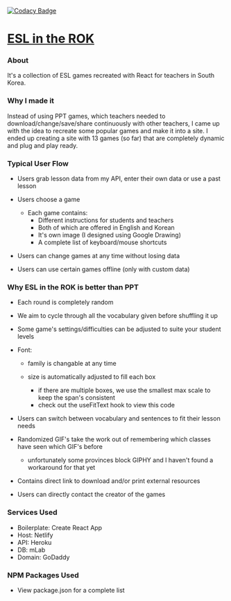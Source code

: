 [![Codacy Badge](https://api.codacy.com/project/badge/Grade/71f8e38d827942bf8c166c6dc027ac52)](https://www.codacy.com/app/dastrong/ESLintheROK-front?utm_source=github.com&utm_medium=referral&utm_content=dastrong/ESLintheROK-front&utm_campaign=Badge_Grade)

# [ESL in the ROK](https://www.eslintherok.com)

### About

It's a collection of ESL games recreated with React for teachers in South Korea.

### Why I made it

Instead of using PPT games, which teachers needed to download/change/save/share continuously with other teachers, I came up with the idea to recreate some popular games and make it into a site. I ended up creating a site with 13 games (so far) that are completely dynamic and plug and play ready.

### Typical User Flow

-   Users grab lesson data from my API, enter their own data or use a past lesson

-   Users choose a game
    -   Each game contains:
        -   Different instructions for students and teachers
        -   Both of which are offered in English and Korean
        -   It's own image (I designed using Google Drawing)
        -   A complete list of keyboard/mouse shortcuts
-   Users can change games at any time without losing data
-   Users can use certain games offline (only with custom data)

### Why ESL in the ROK is better than PPT

-   Each round is completely random
-   We aim to cycle through all the vocabulary given before shuffling it up

-   Some game's settings/difficulties can be adjusted to suite your student levels

-   Font:
    -   family is changable at any time

    -   size is automatically adjusted to fill each box
        -   if there are multiple boxes, we use the smallest max scale to keep the span's consistent
        -   check out the useFitText hook to view this code

-   Users can switch between vocabulary and sentences to fit their lesson needs
-   Randomized GIF's take the work out of remembering which classes have seen which GIF's before
    -   unfortunately some provinces block GIPHY and I haven't found a workaround for that yet

-   Contains direct link to download and/or print external resources
-   Users can directly contact the creator of the games

### Services Used

-   Boilerplate: Create React App
-   Host: Netlify
-   API: Heroku
-   DB: mLab
-   Domain: GoDaddy

### NPM Packages Used

-   View package.json for a complete list
